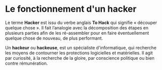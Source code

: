# Le fonctionnement d'un hacker

Le terme **Hacker** est issu du verbe anglais **To Hack** qui signifie « découper quelque chose ». Il fait l’analogie avec la décomposition des étapes en plusieurs parties afin de les ré-assembler pour en faire éventuellement quelque chose de nouveau, de plus performant.

Un **hackeur** ou **hackeuse**, est un spécialiste d'informatique, qui recherche les moyens de contourner les protections logicielles et matérielles. Il agit par curiosité, à la recherche de la gloire, par conscience politique ou bien contre rémunération.


